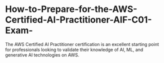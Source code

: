# How-to-Prepare-for-the-AWS-Certified-AI-Practitioner-AIF-C01-Exam-
The AWS Certified AI Practitioner certification is an excellent starting point for professionals looking to validate their knowledge of AI, ML, and generative AI technologies on AWS. 
